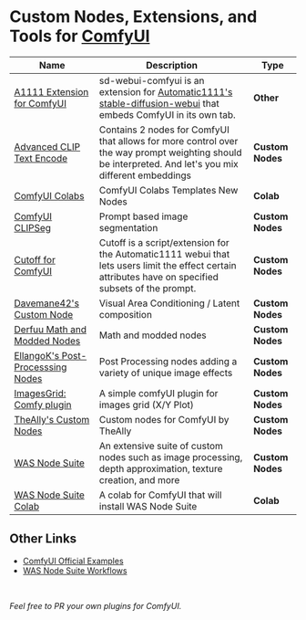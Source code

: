 # Custom Nodes, Extensions, and Tools for [ComfyUI](https://github.com/comfyanonymous/ComfyUI/issues)

| Name | Description | Type |
|------|-------------|------|
| [A1111 Extension for ComfyUI](https://github.com/ModelSurge/sd-webui-comfyui) | sd-webui-comfyui is an extension for [Automatic1111's stable-diffusion-webui](https://github.com/AUTOMATIC1111/stable-diffusion-webui) that embeds ComfyUI in its own tab.  | **Other** |
| [Advanced CLIP Text Encode](https://github.com/BlenderNeko/ComfyUI_ADV_CLIP_emb) | Contains 2 nodes for ComfyUI that allows for more control over the way prompt weighting should be interpreted. And let's you mix different embeddings | **Custom Nodes** |
| [ComfyUI Colabs](https://github.com/camenduru/comfyui-colab) | ComfyUI Colabs Templates New Nodes  | **Colab** |
| [ComfyUI CLIPSeg](https://github.com/biegert/ComfyUI-CLIPSeg) | Prompt based image segmentation | **Custom Nodes** |
| [Cutoff for ComfyUI](https://github.com/BlenderNeko/ComfyUI_Cutoff) | Cutoff is a script/extension for the Automatic1111 webui that lets users limit the effect certain attributes have on specified subsets of the prompt. | **Custom Nodes** |
| [Davemane42's Custom Node](https://github.com/Davemane42/ComfyUI_Dave_CustomNode) | Visual Area Conditioning / Latent composition | **Custom Nodes** |
| [Derfuu Math and Modded Nodes](https://github.com/Derfuu/Derfuu_ComfyUI_ModdedNodes#nodes-descriptions) | Math and modded nodes | **Custom Nodes** |
| [EllangoK's Post-Processsing Nodes](https://github.com/EllangoK/ComfyUI-post-processing-nodes) | Post Processing nodes adding a variety of unique image effects | **Custom Nodes** |
| [ImagesGrid: Comfy plugin](https://github.com/LEv145/images-grid-comfy-plugin) | A simple comfyUI plugin for images grid (X/Y Plot)  | **Custom Nodes** |
| [TheAlly's Custom Nodes](https://civitai.com/models/19625/comfyui-custom-nodes) | Custom nodes for ComfyUI by TheAlly | **Custom Nodes** |
| [WAS Node Suite](https://github.com/WASasquatch/was-node-suite-comfyui) | An extensive suite of custom nodes such as image processing, depth approximation, texture creation, and more | **Custom Nodes** |
| [WAS Node Suite Colab](https://colab.research.google.com/github/WASasquatch/comfyui-colab-was-node-suite/blob/main/ComfyUI_%2B_WAS_Node_Suite.ipynb) | A colab for ComfyUI that will install WAS Node Suite | **Colab** |

## Other Links

 - [ComfyUI Official Examples](https://comfyanonymous.github.io/ComfyUI_examples/)
 - [WAS Node Suite Workflows](https://github.com/WASasquatch/was-node-suite-comfyui/tree/main/workflows)

<br>

*Feel free to PR your own plugins for ComfyUI.*

